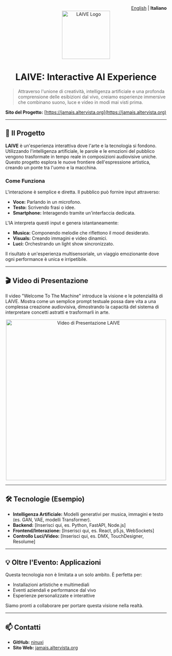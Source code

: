   <div align="right">
  <a href="README.md">English</a> | <strong>Italiano</strong>
</div>

<div align="center">
  <img src="https://jamais.altervista.org/wp-content/uploads/2024/03/logo01.png" alt="LAIVE Logo" width="150"/>
  <h1>LAIVE: Interactive AI Experience</h1>
</div>

> Attraverso l'unione di creatività, intelligenza artificiale e una profonda comprensione delle esibizioni dal vivo, creiamo esperienze immersive che combinano suono, luce e video in modi mai visti prima.

**Sito del Progetto:** [https://jamais.altervista.org](https://jamais.altervista.org)

---

## 🚀 Il Progetto

**LAIVE** è un'esperienza interattiva dove l'arte e la tecnologia si fondono. Utilizzando l'intelligenza artificiale, le parole e le emozioni del pubblico vengono trasformate in tempo reale in composizioni audiovisive uniche. Questo progetto esplora le nuove frontiere dell'espressione artistica, creando un ponte tra l'uomo e la macchina.

### Come Funziona

L'interazione è semplice e diretta. Il pubblico può fornire input attraverso:
* **Voce:** Parlando in un microfono.
* **Testo:** Scrivendo frasi o idee.
* **Smartphone:** Interagendo tramite un'interfaccia dedicata.

L'IA interpreta questi input e genera istantaneamente:
* **Musica:** Componendo melodie che riflettono il mood desiderato.
* **Visuals:** Creando immagini e video dinamici.
* **Luci:** Orchestrando un light show sincronizzato.

Il risultato è un'esperienza multisensoriale, un viaggio emozionante dove ogni performance è unica e irripetibile.

---

## 🎬 Video di Presentazione

Il video "Welcome To The Machine" introduce la visione e le potenzialità di LAIVE. Mostra come un semplice prompt testuale possa dare vita a una complessa creazione audiovisiva, dimostrando la capacità del sistema di interpretare concetti astratti e trasformarli in arte.

<div align="center">
  <a href="https://youtube.com/shorts/5nIeDxyBs1U?feature=share" target="_blank">
    <img src="https://jamais.altervista.org/wp-content/uploads/2024/03/DALL·E-2024-03-27-16.20.08-Imagine-a-futuristic-live-performance-space-even-more-vibrant-and-alive-under-a-starlit-sky.-This-time-prominently-in-the-center-of-the-stage-there.webp" alt="Video di Presentazione LAIVE" width="500">
  </a>
</div>

---

## 🛠️ Tecnologie (Esempio)

* **Intelligenza Artificiale:** Modelli generativi per musica, immagini e testo (es. GAN, VAE, modelli Transformer).
* **Backend:** [Inserisci qui, es. Python, FastAPI, Node.js]
* **Frontend/Interazione:** [Inserisci qui, es. React, p5.js, WebSockets]
* **Controllo Luci/Video:** [Inserisci qui, es. DMX, TouchDesigner, Resolume]

---

## 💡 Oltre l'Evento: Applicazioni

Questa tecnologia non è limitata a un solo ambito. È perfetta per:
* Installazioni artistiche e multimediali
* Eventi aziendali e performance dal vivo
* Esperienze personalizzate e interattive

Siamo pronti a collaborare per portare questa visione nella realtà.

---

## 📫 Contatti

* **GitHub:** [ninuxi](https://github.com/ninuxi)
* **Sito Web:** [jamais.altervista.org](https://jamais.altervista.org)
